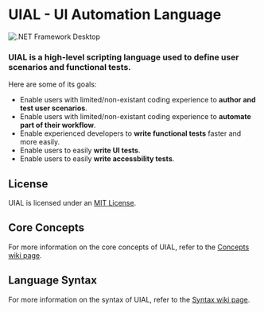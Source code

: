 # UIAL - UI Automation Language

![.NET Framework Desktop](https://github.com/Remi05/scenarioscripting/workflows/.NET%20Framework%20Desktop/badge.svg)

### UIAL is a high-level scripting language used to define user scenarios and functional tests.

Here are some of its goals:
- Enable users with limited/non-existant coding experience to **author and test user scenarios**.
- Enable users with limited/non-existant coding experience to **automate part of their workflow**.
- Enable experienced developers to **write functional tests** faster and more easily.
- Enable users to easily **write UI tests**.
- Enable users to easily **write accessbility tests**.

## License

UIAL is licensed under an [MIT License](LICENSE.md).

## Core Concepts

For more information on the core concepts of UIAL, refer to the [Concepts wiki page](https://github.com/Remi05/uial/wiki/Concepts).

## Language Syntax

For more information on the syntax of UIAL, refer to the [Syntax wiki page](https://github.com/Remi05/uial/wiki/Syntax).
